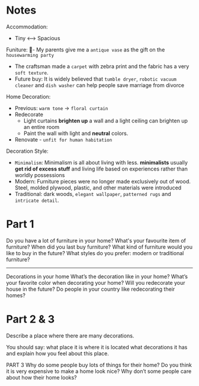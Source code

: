 
Notes
=======

Accommodation:
- Tiny <--> Spacious

Funiture:
- My parents give me a `antique vase` as the gift on the `housewarming party`
- The craftsman made a `carpet` with zebra print and the fabric has a very `soft texture`.
- Future buy: It is widely believed that `tumble dryer`, `robotic vacuum cleaner` and `dish washer` can help people save marriage from divorce


Home Decoration:
- Previous: `warm tone` -> `floral curtain`
- Redecorate
  - Light curtains **brighten up** a wall and a light ceiling can brighten up an entire room
  - Paint the wall with light and **neutral** colors.
- Renovate - `unfit for human habitation`

Decoration Style:
- `Minimalism`: Minimalism is all about living with less. **minimalists** usually **get rid of excess stuff** and living life based on experiences rather than worldly possessions
- Modern: Furniture pieces were no longer made exclusively out of wood. Steel, molded plywood, plastic, and other materials were introduced
- Traditional: dark woods, `elegant wallpaper`, `patterned rugs` and `intricate detail`.

Part 1
=======

Do you have a lot of furniture in your home?
What's your favourite item of furniture?
When did you last buy furniture?
What kind of furniture would you like to buy in the future?
What styles do you prefer: modern or traditional furniture?

---

Decorations in your home
What’s the decoration like in your home?
What’s your favorite color when decorating your home?
Will you redecorate your house in the future?
Do people in your country like redecorating their homes?


Part 2 & 3
=========

Describe a place where there are many decorations.

You should say:
what place it is
where it is located
what decorations it has
and explain how you feel about this place.

PART 3
Why do some people buy lots of things for their home?
Do you think it is very expensive to make a home look nice?
Why don’t some people care about how their home looks?
